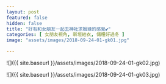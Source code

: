 ```yaml
---
layout: post
featured: false
hidden: false
title: "好有和女朋友一起去神社求姻緣的感覺💕"
categories: [ 女朋友視角, 新垣結衣, 儲糧好過冬 ]
image: "assets/images/2018-09-24-01-gk01.jpg"

---
```

![]({{ site.baseurl }}/assets/images/2018-09-24-01-gk02.jpg)

![]({{ site.baseurl }}/assets/images/2018-09-24-01-gk03.jpg)
